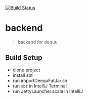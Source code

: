 [![Build Status](https://travis-ci.org/hpi-bp1819-naumann/backend.svg?branch=master)](https://travis-ci.org/hpi-bp1819-naumann/backend)

# backend

> backend for dequu

## Build Setup

* clone project
* install sbt
* run importDeequFatJar.sh
* run `sbt` in IntelliJ Terminal
* run JettyLauncher.scala in IntelliJ
